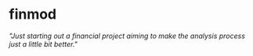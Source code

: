 # finmod

*"Just starting out a financial project aiming to make the analysis process just a little bit better."*